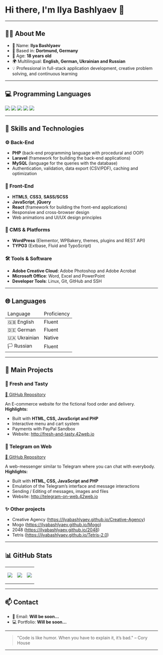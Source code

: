 # Hi there, I'm Ilya Bashlyaev 👋

---

## 👨‍💻 About Me

- 🧑 Name: **Ilya Bashlyaev**
- 📍 Based in: **Dortmund, Germany**
- 🎂 Age: **18 years old**
- 🌍 Multilingual: **English, German, Ukrainian and Russian**
- 💡 Professional in full-stack application development, creative problem solving, and continuous learning

---

## 💻 Programming Languages

<p>
  <img src="https://img.shields.io/badge/PHP-777BB4?logo=php&logoColor=white">
  <img src="https://img.shields.io/badge/JavaScript-F7DF1E?logo=javascript&logoColor=black">
  <img src="https://img.shields.io/badge/Python-3776AB?logo=python&logoColor=white">
  <img src="https://img.shields.io/badge/C++-00599C?logo=c%2B%2B&logoColor=white">
  <img src="https://img.shields.io/badge/Java-007396?logo=java&logoColor=white">
</p>

---

## 🧠 Skills and Technologies

### ⚙️ Back-End
- **PHP** (back-end programming language with procedural and OOP)
- **Laravel** (framework for building the back-end applications)
- **MySQL** (language for the queries with the database)
- Authentication, validation, data export (CSV/PDF), caching and optimization

### 🎨 Front-End
- **HTML5**, **CSS3**, **SASS/SCSS**
- **JavaScript**, **jQuery**
- **React** (framework for building the front-end applications)
- Responsive and cross-browser design
- Web animations and UI/UX design principles

### 🧩 CMS & Platforms
- **WordPress** (Elementor, WPBakery, themes, plugins and REST API)
- **TYPO3** (Extbase, Fluid and TypoScript)

### 🛠 Tools & Software
- **Adobe Creative Cloud**: Adobe Photoshop and Adobe Acrobat
- **Microsoft Office**: Word, Excel and PowerPoint
- **Developer Tools**: Linux, Git, GitHub and SSH

---

## 🌐 Languages

<table>
    <thead>
        <tr><td>Language</td><td>Proficiency</td></tr>
    </thead>
    <tbody>
        <tr><td>🇬🇧 English</td><td>Fluent</td></tr>
        <tr><td>🇩🇪 German</td><td>Fluent</td></tr>
        <tr><td>🇺🇦 Ukrainian</td><td>Native</td></tr>
        <tr><td>🏳️ Russian</td><td>Fluent</td></tr>
    </tbody>
</table>

---

## 📂 Main Projects

### 🥗 Fresh and Tasty
[🔗 GitHub Repository](https://github.com/IlyaBashlyaev/Fresh-and-Tasty)

An E-commerce website for the fictional food order and delivery. **Highlights:**
- Built with **HTML, CSS, JavaScript and PHP**
- Interactive menu and cart system
- Payments with PayPal Sandbox
- Website: http://fresh-and-tasty.42web.io

### 💬 Telegram on Web
[🔗 GitHub Repository](https://github.com/IlyaBashlyaev/Telegram-on-Web)

A web-messenger similar to Telegram where you can chat with everybody. **Highlights:**
- Built with **HTML, CSS, JavaScript and PHP**
- Emulation of the Telegram’s interface and message interactions
- Sending / Editing of messages, images and files
- Website: http://telegram-on-web.42web.io

### ✨ Other projects
- Creative Agency (https://ilyabashlyaev.github.io/Creative-Agency)
- Mogo (https://ilyabashlyaev.github.io/Mogo)
- 2048 (https://ilyabashlyaev.github.io/2048)
- Tetris (https://ilyabashlyaev.github.io/Tetris-2.0)

---

## 📊 GitHub Stats

<table>
    <tbody>
        <tr>
            <td><p>
                <img src="https://github-readme-stats.vercel.app/api?username=IlyaBashlyaev&show_icons=true&theme=tokyonight">
            </p></td>
            <td><p>
                <img src="https://github-readme-streak-stats.herokuapp.com/?user=IlyaBashlyaev&theme=tokyonight">
            </p></td>
            <td><p>
                <img src="https://github-readme-stats.vercel.app/api/top-langs/?username=IlyaBashlyaev&layout=compact&theme=tokyonight">
            </p></td>
        </tr>
    </tbody>
</table>

---

## 📫 Contact

- 📧 Email: **Will be soon...**
- 💻 Portfolio: **Will be soon...**

---

> "Code is like humor. When you have to explain it, it’s bad." – Cory House

---
